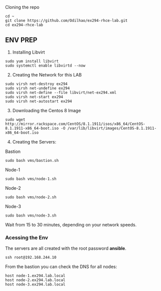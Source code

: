 Cloning the repo

```
cd ~
git clone https://github.com/Odilhao/ex294-rhce-lab.git
cd ex294-rhce-lab
```

## ENV PREP

1. Installing Libvirt

```
sudo yum install libvirt
sudo systemctl enable libvirtd --now
```

2. Creating the Network for this LAB

```
sudo virsh net-destroy ex294
sudo virsh net-undefine ex294
sudo virsh net-define --file libvirt/net-ex294.xml
sudo virsh net-start ex294
sudo virsh net-autostart ex294
```

3. Downloading the Centos 8 Image

```
sudo wget http://mirror.rackspace.com/CentOS/8.1.1911/isos/x86_64/CentOS-8.1.1911-x86_64-boot.iso -O /var/lib/libvirt/images/CentOS-8.1.1911-x86_64-boot.iso
``` 

4. Creating the Servers:

Bastion

`sudo bash vms/bastion.sh`

Node-1

`sudo bash vms/node-1.sh`

Node-2

`sudo bash vms/node-2.sh`

Node-3

`sudo bash vms/node-3.sh`

Wait from 15 to 30 minutes, depending on your network speeds.

### Acessing the Env

The servers are all created with the root password **ansible**.

`ssh root@192.168.244.10`

From the bastion you can check the DNS for all nodes:


```
host node-1.ex294.lab.local
host node-2.ex294.lab.local
host node-3.ex294.lab.local
```